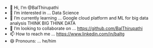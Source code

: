 - 👋 Hi, I’m @BalThirupathi
- 👀 I’m interested in ... Data Science
- 🌱 I’m currently learning ... Google cloud platform and ML for big data analysis THINK BIG THINK DATA
- 💞️ I’m looking to collaborate on ... https://github.com/BalThirupathi
- 📫 How to reach me ... https://www.linkedin.com/in/baltg
- 😄 Pronouns: ... he/him


<!---
BalThirupathi/BalThirupathi is a ✨ special ✨ repository because its `README.md` (this file) appears on your GitHub profile.
You can click the Preview link to take a look at your changes.
--->
